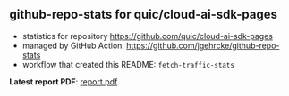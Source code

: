 ## github-repo-stats for quic/cloud-ai-sdk-pages

- statistics for repository https://github.com/quic/cloud-ai-sdk-pages
- managed by GitHub Action: https://github.com/jgehrcke/github-repo-stats
- workflow that created this README: `fetch-traffic-stats`

**Latest report PDF**: [report.pdf](https://github.com/njjetha/OSDO/raw/github-repo-stats/quic/cloud-ai-sdk-pages/latest-report/report.pdf)

